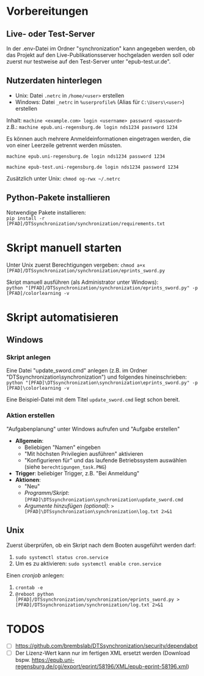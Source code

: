# Vorbereitungen
## Live- oder Test-Server
In der .env-Datei im Ordner "synchronization" kann angegeben werden, ob das Projekt auf den Live-Publikationsserver hochgeladen werden soll oder zuerst nur testweise auf den Test-Server unter "epub-test.ur.de".
## Nutzerdaten hinterlegen
- Unix: Datei `.netrc` in `/home/<user>` erstellen    
- Windows: Datei `_netrc` in `%userprofile%` (Alias für `C:\Users\<user>`) erstellen

Inhalt: `machine <example.com> login <username> password <password>`     
z.B.: `machine epub.uni-regensburg.de login nds1234 password 1234`

Es können auch mehrere Anmeldeinformationen eingetragen werden, die von einer Leerzeile getrennt werden müssten.    
```
machine epub.uni-regensburg.de login nds1234 password 1234

machine epub-test.uni-regensburg.de login nds1234 password 1234
```

Zusätzlich unter Unix: `chmod og-rwx ~/.netrc`

## Python-Pakete installieren
Notwendige Pakete installieren:     
`pip install -r [PFAD]/DTSsynchronization/synchronization/requirements.txt`

# Skript manuell starten
Unter Unix zuerst Berechtigungen vergeben: `chmod a+x [PFAD]/DTSsynchronization/synchronization/eprints_sword.py`    

Skript manuell ausführen (als Administrator unter Windows):       
`python "[PFAD]/DTSsynchronization/synchronization/eprints_sword.py" -p [PFAD]/colorlearning -v`

# Skript automatisieren
## Windows
### Skript anlegen
Eine Datei "update_sword.cmd" anlegen (z.B. im Ordner "DTSsynchronization\synchronization") und folgendes hineinschrieben: `python "[PFAD]\DTSsynchronization\synchronization\eprints_sword.py" -p [PFAD]\colorlearning -v`    

Eine Beispiel-Datei mit dem Titel `update_sword.cmd` liegt schon bereit.
### Aktion erstellen
"Aufgabenplanung" unter Windows aufrufen und "Aufgabe erstellen"     
- **Allgemein**:
	- Beliebigen "Namen" eingeben   
	- "Mit höchsten Privilegien ausführen" aktivieren
	- "Konfigurieren für" und das laufende Betriebssystem auswählen (siehe `berechtigungen_task.PNG`)
- **Trigger**: beliebiger Trigger, z.B. "Bei Anmeldung"
- **Aktionen**:
	- "Neu" 
	- *Programm/Skript*: `[PFAD]\DTSsynchronization\synchronization\update_sword.cmd`
	- *Argumente hinzufügen (optional)*: `> [PFAD]\DTSsynchronization\synchronization\log.txt 2>&1`
## Unix
Zuerst überprüfen, ob ein Skript nach dem Booten ausgeführt werden darf:
1. `sudo systemctl status cron.service`
2. Um es zu aktivieren: `sudo systemctl enable cron.service`    

Einen *cronjob* anlegen:
1. `crontab -e`
2. `@reboot python [PFAD]/DTSsynchronization/synchronization/eprints_sword.py > [PFAD]/DTSsynchronization/synchronization/log.txt 2>&1`

# TODOS
- [ ] https://github.com/brembslab/DTSsynchronization/security/dependabot
- [ ] Der Lizenz-Wert kann nur im fertigen XML ersetzt werden (Download bspw. https://epub.uni-regensburg.de/cgi/export/eprint/58196/XML/epub-eprint-58196.xml)
